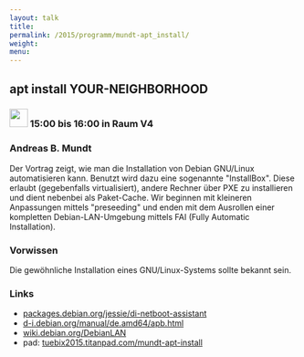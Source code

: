 ```yaml
---
layout: talk
title:
permalink: /2015/programm/mundt-apt_install/
weight: 
menu:
---
```

## apt&nbsp;install&nbsp;YOUR-NEIGHBORHOOD

### <img height = "32" src="../../../images/talk.svg"> 15:00 bis 16:00 in Raum V4

### Andreas&nbsp;B.&nbsp;Mundt

Der Vortrag zeigt, wie man die Installation von Debian GNU/Linux
automatisieren kann.  Benutzt wird dazu eine sogenannte "InstallBox".
Diese erlaubt (gegebenfalls virtualisiert), andere Rechner über PXE zu
installieren und dient nebenbei als Paket-Cache.
Wir beginnen mit kleineren Anpassungen mittels "preseeding" und enden
mit dem Ausrollen einer kompletten Debian-LAN-Umgebung mittels FAI
(Fully Automatic Installation).

### Vorwissen

Die gewöhnliche Installation eines GNU/Linux-Systems sollte bekannt sein.

### Links 

- <a href="https://packages.debian.org/jessie/di-netboot-assistant" target="_blank">packages.debian.org/jessie/di-netboot-assistant</a>
- <a href="http://d-i.debian.org/manual/de.amd64/apb.html" target="_blank">d-i.debian.org/manual/de.amd64/apb.html</a>
- <a href="https://wiki.debian.org/DebianLAN" target="_blank">wiki.debian.org/DebianLAN</a>
- pad: <a href="https://tuebix2015.titanpad.com/mundt-apt-install" target="_blank">tuebix2015.titanpad.com/mundt-apt-install</a>
